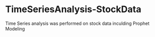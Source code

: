 # TimeSeriesAnalysis-StockData
Time Series analysis was performed on stock data inculding Prophet Modeling
